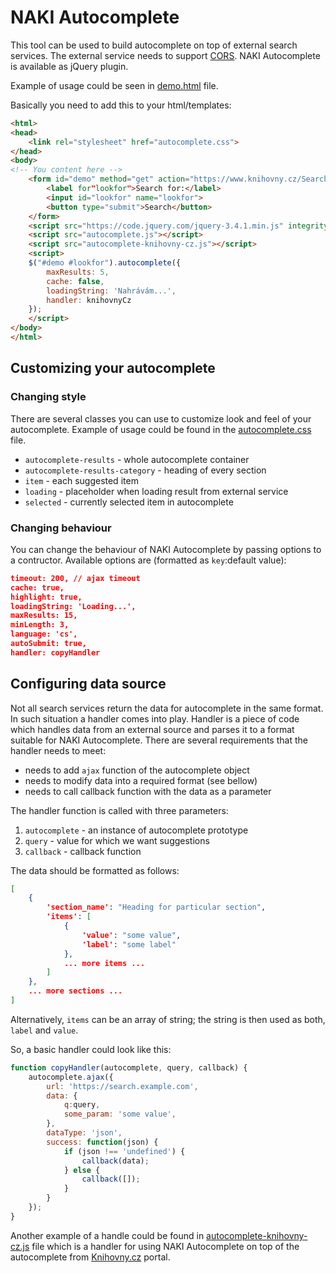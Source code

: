 # NAKI Autocomplete
This tool can be used to build autocomplete on top of external search services. The external service needs to support [CORS](https://en.wikipedia.org/wiki/Cross-origin_resource_sharing). NAKI Autocomplete is available as jQuery plugin.

Example of usage could be seen in [demo.html](demo.html) file.

Basically you need to add this to your html/templates:
```html
<html>
<head>
    <link rel="stylesheet" href="autocomplete.css">
</head>
<body>
<!-- You content here -->
    <form id="demo" method="get" action="https://www.knihovny.cz/Search/Results" autocomplete="off">
        <label for"lookfor">Search for:</label>
        <input id="lookfor" name="lookfor">
        <button type="submit">Search</button>
    </form>
    <script src="https://code.jquery.com/jquery-3.4.1.min.js" integrity="sha256-CSXorXvZcTkaix6Yvo6HppcZGetbYMGWSFlBw8HfCJo=" crossorigin="anonymous"></script>
    <script src="autocomplete.js"></script>
    <script src="autocomplete-knihovny-cz.js"></script>
    <script>
    $("#demo #lookfor").autocomplete({
        maxResults: 5,
        cache: false,
        loadingString: 'Nahrávám...',
        handler: knihovnyCz
    });
    </script>    
</body>
</html>
```

## Customizing your autocomplete
### Changing style

There are several classes you can use to customize look and feel of your autocomplete. Example of usage could be found in the  [autocomplete.css](css/autocomplete/autocomplete.css) file.
- `autocomplete-results` - whole autocomplete container
- `autocomplete-results-category` - heading of every section
- `item` - each suggested item
- `loading` - placeholder when loading result from external service
- `selected` - currently selected item in autocomplete

### Changing behaviour

You can change the behaviour of NAKI Autocomplete by passing options to a contructor. Available options are (formatted as `key`:default value):   
```json
timeout: 200, // ajax timeout
cache: true,
highlight: true,
loadingString: 'Loading...',
maxResults: 15,
minLength: 3,
language: 'cs',
autoSubmit: true,
handler: copyHandler 
```
    
## Configuring data source
Not all search services return the data for autocomplete in the same format. In such situation a handler comes into play.
Handler is a piece of code which handles data from an external source and parses it to a format suitable for NAKI Autocomplete.
There are several requirements that the handler needs to meet:
- needs to add `ajax` function of the autocomplete object
- needs to modify data into a required format (see bellow)
- needs to call callback function with the data as a parameter

The handler function is called with three parameters:
1. `autocomplete` - an instance of autocomplete prototype
2. `query` - value for which we want suggestions
3. `callback` - callback function

The data should be formatted as follows:
```json
[
    {
        'section_name': "Heading for particular section",
        'items': [
            {
                'value': "some value",
                'label': "some label"
            },
            ... more items ...
        ]
    },
    ... more sections ...        
]
```

Alternatively, `items` can be an array of string; the string is then used as both, `label` and `value`.

So, a basic handler could look like this:
```javascript
function copyHandler(autocomplete, query, callback) {
    autocomplete.ajax({
        url: 'https://search.example.com',
        data: {
            q:query,
            some_param: 'some value',
        },
        dataType: 'json',
        success: function(json) {
            if (json !== 'undefined') {
                callback(data);
            } else {
                callback([]);
            }
        }
    });
}
```

Another example of a handle could be found in [autocomplete-knihovny-cz.js](js/autocomplete/autocomplete-knihovny-cz.js) file which is a handler for using NAKI Autocomplete on top of the autocomplete from [Knihovny.cz](https://www.knihovny.cz) portal.
